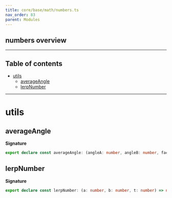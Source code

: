 ```yaml
---
title: core/base/math/numbers.ts
nav_order: 83
parent: Modules
---
```


## numbers overview

---

<h2 class="text-delta">Table of contents</h2>

- [utils](#utils)
  - [averageAngle](#averageangle)
  - [lerpNumber](#lerpnumber)

---

# utils

## averageAngle

**Signature**

```ts
export declare const averageAngle: (angleA: number, angleB: number, factor?: number) => number
```

## lerpNumber

**Signature**

```ts
export declare const lerpNumber: (a: number, b: number, t: number) => number
```
